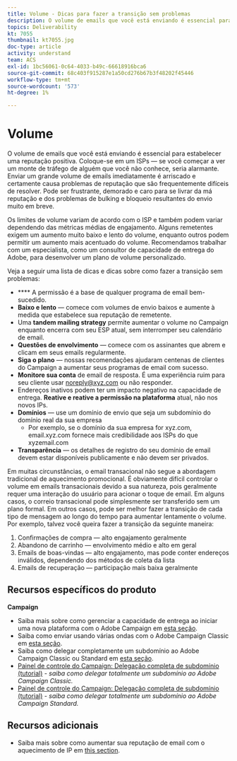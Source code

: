 ```yaml
---
title: Volume - Dicas para fazer a transição sem problemas
description: O volume de emails que você está enviando é essencial para estabelecer uma reputação positiva. Saiba o que você pode fazer para fazer a transição sem problemas.
topics: Deliverability
kt: 7055
thumbnail: kt7055.jpg
doc-type: article
activity: understand
team: ACS
exl-id: 1bc56061-0c64-4033-b49c-66618916bca6
source-git-commit: 68c403f915287e1a50cd276b67b3f48202f45446
workflow-type: tm+mt
source-wordcount: '573'
ht-degree: 1%

---
```


# Volume

O volume de emails que você está enviando é essencial para estabelecer uma reputação positiva. Coloque-se em um ISPs — se você começar a ver um monte de tráfego de alguém que você não conhece, seria alarmante. Enviar um grande volume de emails imediatamente é arriscado e certamente causa problemas de reputação que são frequentemente difíceis de resolver. Pode ser frustrante, demorado e caro para se livrar da má reputação e dos problemas de bulking e bloqueio resultantes do envio muito em breve.

Os limites de volume variam de acordo com o ISP e também podem variar dependendo das métricas médias de engajamento. Alguns remetentes exigem um aumento muito baixo e lento do volume, enquanto outros podem permitir um aumento mais acentuado do volume. Recomendamos trabalhar com um especialista, como um consultor de capacidade de entrega do Adobe, para desenvolver um plano de volume personalizado.

Veja a seguir uma lista de dicas e dicas sobre como fazer a transição sem problemas:

* **** A permissão é a base de qualquer programa de email bem-sucedido.
* **Baixo e lento**  — comece com volumes de envio baixos e aumente à medida que estabelece sua reputação de remetente.
* Uma **tandem mailing strategy** permite aumentar o volume no Campaign enquanto encerra com seu ESP atual, sem interromper seu calendário de email.
* **Questões de envolvimento**  — comece com os assinantes que abrem e clicam em seus emails regularmente.
* **Siga o plano**  — nossas recomendações ajudaram centenas de clientes do Campaign a aumentar seus programas de email com sucesso.
* **Monitore sua conta** de email de resposta. É uma experiência ruim para seu cliente usar noreply@xyz.com ou não responder.
* Endereços inativos podem ter um impacto negativo na capacidade de entrega. **Reative e reative a permissão na plataforma** atual, não nos novos IPs.
* **Domínios**  — use um domínio de envio que seja um subdomínio do domínio real da sua empresa
   * Por exemplo, se o domínio da sua empresa for xyz.com, email.xyz.com fornece mais credibilidade aos ISPs do que xyzemail.com
* **Transparência**  — os detalhes de registro do seu domínio de email devem estar disponíveis publicamente e não devem ser privados.

Em muitas circunstâncias, o email transacional não segue a abordagem tradicional de aquecimento promocional. É obviamente difícil controlar o volume em emails transacionais devido a sua natureza, pois geralmente requer uma interação do usuário para acionar o toque de email. Em alguns casos, o correio transacional pode simplesmente ser transferido sem um plano formal. Em outros casos, pode ser melhor fazer a transição de cada tipo de mensagem ao longo do tempo para aumentar lentamente o volume. Por exemplo, talvez você queira fazer a transição da seguinte maneira:

1. Confirmações de compra — alto engajamento geralmente
2. Abandono de carrinho — envolvimento médio e alto em geral
3. Emails de boas-vindas — alto engajamento, mas pode conter endereços inválidos, dependendo dos métodos de coleta da lista
4. Emails de recuperação — participação mais baixa geralmente

## Recursos específicos do produto

**Campaign**

* Saiba mais sobre como gerenciar a capacidade de entrega ao iniciar uma nova plataforma com o Adobe Campaign em [esta seção](/help/additional-resources/ac-starting-new-platform.md).
* Saiba como enviar usando várias ondas com o Adobe Campaign Classic em [esta seção](https://experienceleague.adobe.com/docs/campaign-classic/using/sending-messages/key-steps-when-creating-a-delivery/steps-sending-the-delivery.html#sending-using-multiple-waves).
* Saiba como delegar completamente um subdomínio ao Adobe Campaign Classic ou Standard em [esta seção](/help/additional-resources/ac-domain-name-setup.md).
* [Painel de controle do Campaign: Delegação completa de subdomínio (tutorial)](https://experienceleague.adobe.com/docs/campaign-classic-learn/control-panel/subdomains-and-certificates/subdomain-delegation.html)  -  *saiba como delegar totalmente um subdomínio ao Adobe Campaign Classic.*
* [Painel de controle do Campaign: Delegação completa de subdomínio (tutorial)](https://experienceleague.adobe.com/docs/campaign-standard-learn/control-panel/subdomains-and-certificates/subdomain-delegation.html)  -  *saiba como delegar totalmente um subdomínio ao Adobe Campaign Standard.*

## Recursos adicionais

* Saiba mais sobre como aumentar sua reputação de email com o aquecimento de IP em [this section](/help/additional-resources/increase-reputation-with-ip-warming.md).
